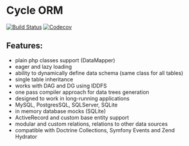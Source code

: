 # Cycle ORM
[![Build Status](https://travis-ci.org/wolfy-j/treap.svg?branch=master)](https://travis-ci.org/wolfy-j/treap)
[![Codecov](https://codecov.io/gh/wolfy-j/treap/graph/badge.svg)](https://codecov.io/gh/wolfy-j/treap)

Features:
---------
- plain php classes support (DataMapper)
- eager and lazy loading
- ability to dynamically define data schema (same class for all tables)
- single table inheritance
- works with DAG and DG using IDDFS
- one pass compiler approach for data trees generation
- designed to work in long-running applications
- MySQL, PostgresSQL, SQLServer, SQLite
- in memory database mocks (SQLite)
- ActiveRecord and custom base entity support 
- modular and custom relations, relations to other data sources
- compatible with Doctrine Collections, Symfony Events and Zend Hydrator